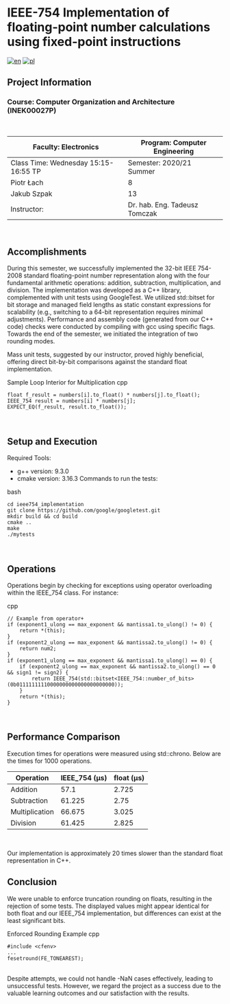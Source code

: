 # IEEE-754 Implementation of floating-point number calculations using fixed-point instructions
[![en](https://img.shields.io/badge/lang-en-green.svg)](https://github.com/ppiotrlach/ieee754_implementation/blob/master/README.pl.md)
[![pl](https://img.shields.io/badge/lang-pl-blue.svg)](https://github.com/ppiotrlach/ieee754_implementation/blob/master/README.md)

## Project Information
### Course: Computer Organization and Architecture (INEK00027P)

<br>

| Faculty: Electronics             | Program: Computer Engineering |
| ------------------------------------- | -------------------------------- |
| Class Time: Wednesday 15:15-16:55 TP | Semester: 2020/21 Summer         |
| Piotr Łach                         | 8          |
| Jakub Szpak                        | 13      |
| Instructor:                           | Dr. hab. Eng. Tadeusz Tomczak     |

<br>

## Accomplishments
During this semester, we successfully implemented the 32-bit IEEE 754-2008 standard floating-point number representation along with the four fundamental arithmetic operations: addition, subtraction, multiplication, and division. The implementation was developed as a C++ library, complemented with unit tests using GoogleTest. We utilized std::bitset for bit storage and managed field lengths as static constant expressions for scalability (e.g., switching to a 64-bit representation requires minimal adjustments). Performance and assembly code (generated from our C++ code) checks were conducted by compiling with gcc using specific flags. Towards the end of the semester, we initiated the integration of two rounding modes.

Mass unit tests, suggested by our instructor, proved highly beneficial, offering direct bit-by-bit comparisons against the standard float implementation.

Sample Loop Interior for Multiplication
cpp
```
float f_result = numbers[i].to_float() * numbers[j].to_float();
IEEE_754 result = numbers[i] * numbers[j];
EXPECT_EQ(f_result, result.to_float());
```
<br>

## Setup and Execution
Required Tools:
- g++ version: 9.3.0
- cmake version: 3.16.3
Commands to run the tests:

bash
```
cd ieee754_implementation
git clone https://github.com/google/googletest.git
mkdir build && cd build
cmake ..
make
./mytests
```
<br>

## Operations
Operations begin by checking for exceptions using operator overloading within the IEEE_754 class. For instance:

cpp
```
// Example from operator+
if (exponent1_ulong == max_exponent && mantissa1.to_ulong() != 0) {
    return *(this);
}
if (exponent2_ulong == max_exponent && mantissa2.to_ulong() != 0) {
    return num2;
}
if (exponent1_ulong == max_exponent && mantissa1.to_ulong() == 0) {
    if (exponent2_ulong == max_exponent && mantissa2.to_ulong() == 0 && sign1 != sign2) {
        return IEEE_754(std::bitset<IEEE_754::number_of_bits>(0b01111111110000000000000000000000));
    }
    return *(this);
}
```

<br>

## Performance Comparison
Execution times for operations were measured using std::chrono. Below are the times for 1000 operations.

| Operation      | IEEE_754 (µs) | float (µs) |
|----------------|---------------|------------|
| Addition       | 57.1          | 2.725      |
| Subtraction    | 61.225        | 2.75       |
| Multiplication | 66.675        | 3.025      |
| Division       | 61.425        | 2.825      |

<br>

Our implementation is approximately 20 times slower than the standard float representation in C++.

## Conclusion
We were unable to enforce truncation rounding on floats, resulting in the rejection of some tests. The displayed values might appear identical for both float and our IEEE_754 implementation, but differences can exist at the least significant bits.

Enforced Rounding Example
cpp
```
#include <cfenv>
...
fesetround(FE_TONEAREST);
```

<br>
Despite attempts, we could not handle -NaN cases effectively, leading to unsuccessful tests. However, we regard the project as a success due to the valuable learning outcomes and our satisfaction with the results.